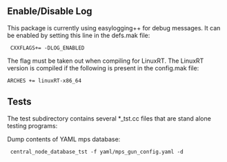 Enable/Disable Log
------------------

This package is currently using easylogging++ for debug messages. It can be enabled by setting this line in the defs.mak file:

     CXXFLAGS+= -DLOG_ENABLED

The flag must be taken out when compiling for LinuxRT. The LinuxRT version is compiled if the following is present in the config.mak file:

    ARCHES += linuxRT-x86_64

Tests
-----

The test subdirectory contains several *_tst.cc files that are stand alone testing programs:

Dump contents of YAML mps database:
     
     central_node_database_tst -f yaml/mps_gun_config.yaml -d